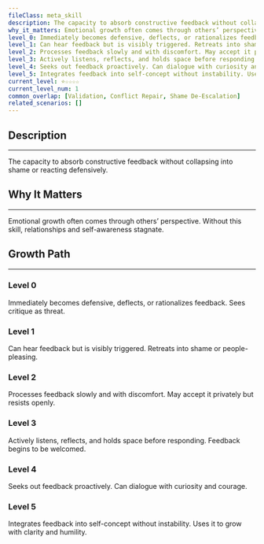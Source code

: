```yaml
---
fileClass: meta_skill
description: The capacity to absorb constructive feedback without collapsing into shame or reacting defensively.
why_it_matters: Emotional growth often comes through others’ perspective. Without this skill, relationships and self-awareness stagnate.
level_0: Immediately becomes defensive, deflects, or rationalizes feedback. Sees critique as threat.
level_1: Can hear feedback but is visibly triggered. Retreats into shame or people-pleasing.
level_2: Processes feedback slowly and with discomfort. May accept it privately but resists openly.
level_3: Actively listens, reflects, and holds space before responding. Feedback begins to be welcomed.
level_4: Seeks out feedback proactively. Can dialogue with curiosity and courage.
level_5: Integrates feedback into self-concept without instability. Uses it to grow with clarity and humility.
current_level: ⭐☆☆☆☆
current_level_num: 1
common_overlap: [Validation, Conflict Repair, Shame De-Escalation]
related_scenarios: []
---
```


## Description
---
The capacity to absorb constructive feedback without collapsing into shame or reacting defensively.

## Why It Matters
---
Emotional growth often comes through others’ perspective. Without this skill, relationships and self-awareness stagnate.

## Growth Path
---
### Level 0
Immediately becomes defensive, deflects, or rationalizes feedback. Sees critique as threat.

### Level 1
Can hear feedback but is visibly triggered. Retreats into shame or people-pleasing.

### Level 2
Processes feedback slowly and with discomfort. May accept it privately but resists openly.

### Level 3
Actively listens, reflects, and holds space before responding. Feedback begins to be welcomed.

### Level 4
Seeks out feedback proactively. Can dialogue with curiosity and courage.

### Level 5
Integrates feedback into self-concept without instability. Uses it to grow with clarity and humility.
